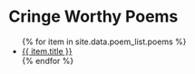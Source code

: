# Cringe Worthy Poems

<ul>
   {% for item in site.data.poem_list.poems %}
      <li><a href="{{ item.url }}">{{ item.title }}</a></li>
   {% endfor %}
</ul>
